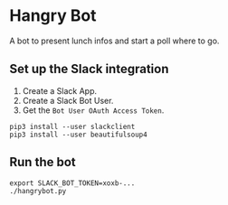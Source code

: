 # Hangry Bot

A bot to present lunch infos and start a poll where to go.

## Set up the Slack integration

1. Create a Slack App.
2. Create a Slack Bot User.
3. Get the `Bot User OAuth Access Token`.

```
pip3 install --user slackclient
pip3 install --user beautifulsoup4
```

## Run the bot

```
export SLACK_BOT_TOKEN=xoxb-...
./hangrybot.py
```
